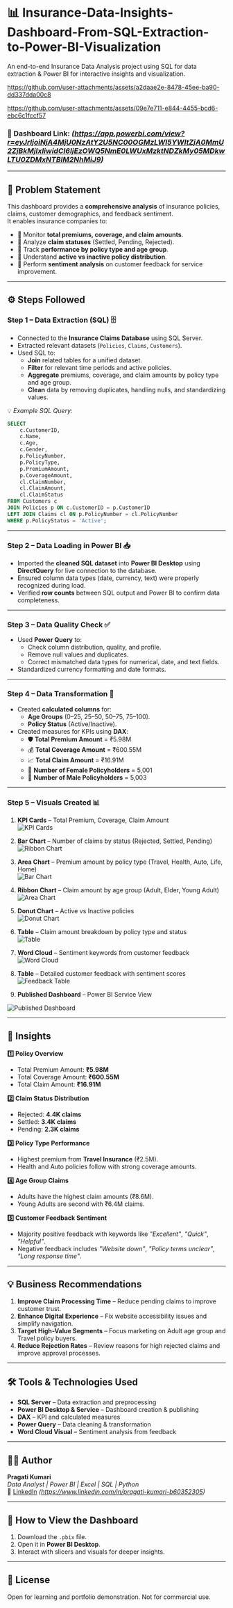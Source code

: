 # 📊 Insurance-Data-Insights-Dashboard-From-SQL-Extraction-to-Power-BI-Visualization

An end-to-end Insurance Data Analysis project using SQL for data extraction &amp; Power BI for interactive insights and visualization.

https://github.com/user-attachments/assets/a2daae2e-8478-45ee-ba90-dd337dda00c8

https://github.com/user-attachments/assets/09e7e711-e844-4455-bcd6-ebc6c1fccf57



### 🔗 Dashboard Link: *(https://app.powerbi.com/view?r=eyJrIjoiNjA4MjU0NzAtY2U5NC00OGMzLWI5YWItZjA0MmU2ZjBkMjIxIiwidCI6IjEzOWQ5NmE0LWUxMzktNDZkMy05MDkwLTU0ZDMxNTBlM2NhMiJ9)*  

---

## 📝 Problem Statement  

This dashboard provides a **comprehensive analysis** of insurance policies, claims, customer demographics, and feedback sentiment.  
It enables insurance companies to:  

- 📌 Monitor **total premiums, coverage, and claim amounts**.  
- 📌 Analyze **claim statuses** (Settled, Pending, Rejected).  
- 📌 Track **performance by policy type and age group**.  
- 📌 Understand **active vs inactive policy distribution**.  
- 📌 Perform **sentiment analysis** on customer feedback for service improvement.  

---

## ⚙️ Steps Followed  

### **Step 1 – Data Extraction (SQL)** 🗄  
- Connected to the **Insurance Claims Database** using SQL Server.  
- Extracted relevant datasets (`Policies`, `Claims`, `Customers`).  
- Used SQL to:  
  - **Join** related tables for a unified dataset.  
  - **Filter** for relevant time periods and active policies.  
  - **Aggregate** premiums, coverage, and claim amounts by policy type and age group.  
  - **Clean** data by removing duplicates, handling nulls, and standardizing values.  

💡 *Example SQL Query:*  
```sql
SELECT 
    c.CustomerID,
    c.Name,
    c.Age,
    c.Gender,
    p.PolicyNumber,
    p.PolicyType,
    p.PremiumAmount,
    p.CoverageAmount,
    cl.ClaimNumber,
    cl.ClaimAmount,
    cl.ClaimStatus
FROM Customers c
JOIN Policies p ON c.CustomerID = p.CustomerID
LEFT JOIN Claims cl ON p.PolicyNumber = cl.PolicyNumber
WHERE p.PolicyStatus = 'Active';

```

---


### **Step 2 – Data Loading in Power BI** 📥  
- Imported the **cleaned SQL dataset** into **Power BI Desktop** using **DirectQuery** for live connection to the database.  
- Ensured column data types (date, currency, text) were properly recognized during load.  
- Verified **row counts** between SQL output and Power BI to confirm data completeness.  

---

### **Step 3 – Data Quality Check** ✅  
- Used **Power Query** to:  
  - Check column distribution, quality, and profile.  
  - Remove null values and duplicates.  
  - Correct mismatched data types for numerical, date, and text fields.  
- Standardized currency formatting and date formats.  

---

### **Step 4 – Data Transformation** 🔄  
- Created **calculated columns** for:  
  - **Age Groups** (0–25, 25–50, 50–75, 75–100).  
  - **Policy Status** (Active/Inactive).  
- Created measures for KPIs using **DAX**:  
  - 🛡 **Total Premium Amount** = ₹5.98M  
  - 💰 **Total Coverage Amount** = ₹600.55M  
  - 📈 **Total Claim Amount** = ₹16.91M  
  - 👩 **Number of Female Policyholders** = 5,001  
  - 👨 **Number of Male Policyholders** = 5,003  

---

### **Step 5 – Visuals Created** 📊  

1. **KPI Cards** – Total Premium, Coverage, Claim Amount  
   ![KPI Cards](https://github.com/user-attachments/assets/a2c36765-ac1c-4e2f-9d6f-565217b3371f)  

2. **Bar Chart** – Number of claims by status (Rejected, Settled, Pending)  
   ![Ribbon Chart](https://github.com/user-attachments/assets/1cd8beeb-955a-4e0b-bb99-8c52ec0d501c)

4. **Area Chart** – Premium amount by policy type (Travel, Health, Auto, Life, Home)  
   ![Bar Chart ](https://github.com/user-attachments/assets/8bdc267c-3390-4cd3-81b5-d881f597a020) 

6. **Ribbon Chart** – Claim amount by age group (Adult, Elder, Young Adult)  
    ![Area Chart](https://github.com/user-attachments/assets/4de790bd-b9e6-41ae-b7cc-08c5e8e6517d) 

7. **Donut Chart** – Active vs Inactive policies  
   ![Donut Chart](https://github.com/user-attachments/assets/9d1fae49-d95e-4f8b-b8c1-bf65bb88d208)  

8. **Table** – Claim amount breakdown by policy type and status  
   ![Table](https://github.com/user-attachments/assets/103bb45d-26a5-40ab-850e-33b5595d10f6)  

9. **Word Cloud** – Sentiment keywords from customer feedback  
   ![Word Cloud](https://github.com/user-attachments/assets/1cb4ecde-cddc-4666-90e5-529ba9b39ef9)

10. **Table** – Detailed customer feedback with sentiment scores  
   ![Feedback Table](https://github.com/user-attachments/assets/5b9fa663-e8b7-4944-b63a-67f578c14134)  

11. **Published Dashboard** – Power BI Service View  

   ![Published Dashboard](https://github.com/user-attachments/assets/10a0db53-52ae-4ba1-a551-9ee4d76e6f30)  


---



## 📌 Insights  

**1️⃣ Policy Overview**  
- Total Premium Amount: **₹5.98M**  
- Total Coverage Amount: **₹600.55M**  
- Total Claim Amount: **₹16.91M**  

**2️⃣ Claim Status Distribution**  
- Rejected: **4.4K claims**  
- Settled: **3.4K claims**  
- Pending: **2.3K claims**  

**3️⃣ Policy Type Performance**  
- Highest premium from **Travel Insurance** (₹2.5M).  
- Health and Auto policies follow with strong coverage amounts.  

**4️⃣ Age Group Claims**  
- Adults have the highest claim amounts (₹8.6M).  
- Young Adults are second with ₹6.4M claims.  

**5️⃣ Customer Feedback Sentiment**  
- Majority positive feedback with keywords like *"Excellent"*, *"Quick"*, *"Helpful"*.  
- Negative feedback includes *"Website down"*, *"Policy terms unclear"*, *"Long response time"*.  

---

## 💡 Business Recommendations  

1. **Improve Claim Processing Time** – Reduce pending claims to improve customer trust.  
2. **Enhance Digital Experience** – Fix website accessibility issues and simplify navigation.  
3. **Target High-Value Segments** – Focus marketing on Adult age group and Travel policy buyers.  
4. **Reduce Rejection Rates** – Review reasons for high rejected claims and improve approval processes.  

---

## 🛠 Tools & Technologies Used  

- **SQL Server** – Data extraction and preprocessing  
- **Power BI Desktop & Service** – Dashboard creation & publishing  
- **DAX** – KPI and calculated measures  
- **Power Query** – Data cleaning & transformation  
- **Word Cloud Visual** – Sentiment analysis from feedback  

---

## 🙋‍♀️ Author  

**Pragati Kumari**  
_Data Analyst | Power BI | Excel | SQL | Python_  
🔗 [LinkedIn](#) *(https://www.linkedin.com/in/pragati-kumari-b60352305)*  

---

## 🚀 How to View the Dashboard  

1. Download the `.pbix` file.  
2. Open it in **Power BI Desktop**.  
3. Interact with slicers and visuals for deeper insights.  

---

## 📄 License  

Open for learning and portfolio demonstration. Not for commercial use.  
